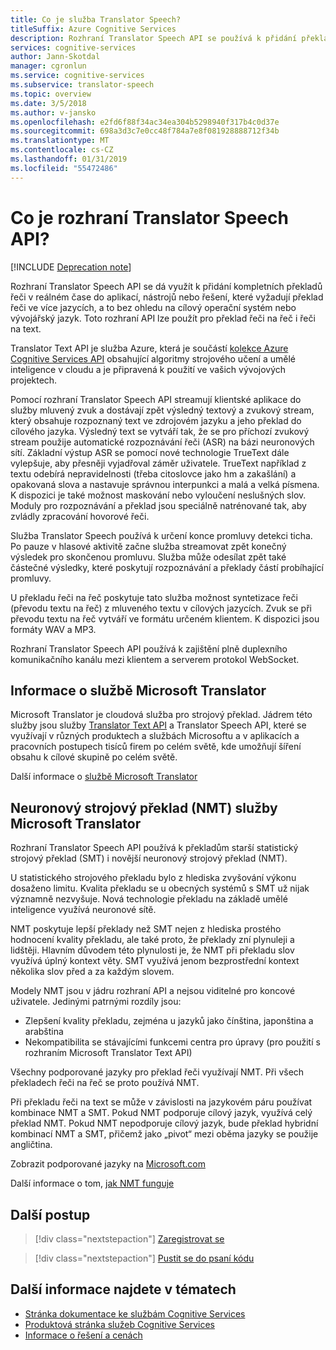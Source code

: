 ```yaml
---
title: Co je služba Translator Speech?
titleSuffix: Azure Cognitive Services
description: Rozhraní Translator Speech API se používá k přidání překladu řeči na řeč a řeči na text do aplikací.
services: cognitive-services
author: Jann-Skotdal
manager: cgronlun
ms.service: cognitive-services
ms.subservice: translator-speech
ms.topic: overview
ms.date: 3/5/2018
ms.author: v-jansko
ms.openlocfilehash: e2fd6f88f34ac34ea304b5298940f317b4c0d37e
ms.sourcegitcommit: 698a3d3c7e0cc48f784a7e8f081928888712f34b
ms.translationtype: MT
ms.contentlocale: cs-CZ
ms.lasthandoff: 01/31/2019
ms.locfileid: "55472486"
---
```

# <a name="what-is-translator-speech-api"></a>Co je rozhraní Translator Speech API?

[!INCLUDE [Deprecation note](../../../includes/cognitive-services-translator-speech-deprecation-note.md)]

Rozhraní Translator Speech API se dá využít k přidání kompletních překladů řeči v reálném čase do aplikací, nástrojů nebo řešení, které vyžadují překlad řeči ve více jazycích, a to bez ohledu na cílový operační systém nebo vývojářský jazyk. Toto rozhraní API lze použít pro překlad řeči na řeč i řeči na text.

Translator Text API je služba Azure, která je součástí [kolekce Azure Cognitive Services API](https://docs.microsoft.com/azure/#pivot=products&panel=cognitive) obsahující algoritmy strojového učení a umělé inteligence v cloudu a je připravená k použití ve vašich vývojových projektech.

Pomocí rozhraní Translator Speech API streamují klientské aplikace do služby mluvený zvuk a dostávají zpět výsledný textový a zvukový stream, který obsahuje rozpoznaný text ve zdrojovém jazyku a jeho překlad do cílového jazyka. Výsledný text se vytváří tak, že se pro příchozí zvukový stream použije automatické rozpoznávání řeči (ASR) na bázi neuronových sítí. Základní výstup ASR se pomocí nové technologie TrueText dále vylepšuje, aby přesněji vyjadřoval záměr uživatele. TrueText například z textu odebírá nepravidelnosti (třeba citoslovce jako hm a zakašlání) a opakovaná slova a nastavuje správnou interpunkci a malá a velká písmena. K dispozici je také možnost maskování nebo vyloučení neslušných slov. Moduly pro rozpoznávání a překlad jsou speciálně natrénované tak, aby zvládly zpracování hovorové řeči. 

Služba Translator Speech používá k určení konce promluvy detekci ticha. Po pauze v hlasové aktivitě začne služba streamovat zpět konečný výsledek pro skončenou promluvu. Služba může odesílat zpět také částečné výsledky, které poskytují rozpoznávání a překlady částí probíhající promluvy. 

U překladu řeči na řeč poskytuje tato služba možnost syntetizace řeči (převodu textu na řeč) z mluveného textu v cílových jazycích. Zvuk se při převodu textu na řeč vytváří ve formátu určeném klientem. K dispozici jsou formáty WAV a MP3.

Rozhraní Translator Speech API používá k zajištění plně duplexního komunikačního kanálu mezi klientem a serverem protokol WebSocket. 

## <a name="about-microsoft-translator"></a>Informace o službě Microsoft Translator
Microsoft Translator je cloudová služba pro strojový překlad. Jádrem této služby jsou služby [Translator Text API](https://www.microsoft.com/en-us/translator/translatorapi.aspx) a Translator Speech API, které se využívají v různých produktech a službách Microsoftu a v aplikacích a pracovních postupech tisíců firem po celém světě, kde umožňují šíření obsahu k cílové skupině po celém světě.

Další informace o [službě Microsoft Translator](https://www.microsoft.com/en-us/translator/home.aspx)

## <a name="microsoft-translator-neural-machine-translation-nmt"></a>Neuronový strojový překlad (NMT) služby Microsoft Translator
Rozhraní Translator Speech API používá k překladům starší statistický strojový překlad (SMT) i novější neuronový strojový překlad (NMT).

U statistického strojového překladu bylo z hlediska zvyšování výkonu dosaženo limitu. Kvalita překladu se u obecných systémů s SMT už nijak významně nezvyšuje. Nová technologie překladu na základě umělé inteligence využívá neuronové sítě.

NMT poskytuje lepší překlady než SMT nejen z hlediska prostého hodnocení kvality překladu, ale také proto, že překlady zní plynuleji a lidštěji. Hlavním důvodem této plynulosti je, že NMT při překladu slov využívá úplný kontext věty. SMT využívá jenom bezprostřední kontext několika slov před a za každým slovem.

Modely NMT jsou v jádru rozhraní API a nejsou viditelné pro koncové uživatele. Jedinými patrnými rozdíly jsou:
* Zlepšení kvality překladu, zejména u jazyků jako čínština, japonština a arabština
* Nekompatibilita se stávajícími funkcemi centra pro úpravy (pro použití s rozhraním Microsoft Translator Text API)

Všechny podporované jazyky pro překlad řeči využívají NMT. Při všech překladech řeči na řeč se proto používá NMT. 

Při překladu řeči na text se může v závislosti na jazykovém páru používat kombinace NMT a SMT. Pokud NMT podporuje cílový jazyk, využívá celý překlad NMT. Pokud NMT nepodporuje cílový jazyk, bude překlad hybridní kombinací NMT a SMT, přičemž jako „pivot“ mezi oběma jazyky se použije angličtina. 

Zobrazit podporované jazyky na [Microsoft.com](https://www.microsoft.com/en-us/translator/languages.aspx) 

Další informace o tom, [jak NMT funguje](https://www.microsoft.com/en-us/translator/mt.aspx#nnt)

## <a name="next-steps"></a>Další postup

> [!div class="nextstepaction"]
> [Zaregistrovat se](translator-speech-how-to-signup.md)

> [!div class="nextstepaction"]
> [Pustit se do psaní kódu](quickstarts/csharp.md)

## <a name="see-also"></a>Další informace najdete v tématech
- [Stránka dokumentace ke službám Cognitive Services](https://docs.microsoft.com/azure/#pivot=products&panel=cognitive)
- [Produktová stránka služeb Cognitive Services](https://azure.microsoft.com/services/cognitive-services/)
- [Informace o řešení a cenách](https://www.microsoft.com/en-us/translator/home.aspx) 
